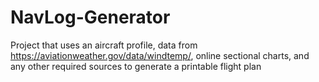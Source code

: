 # NavLog-Generator
Project that uses an aircraft profile, data from https://aviationweather.gov/data/windtemp/, online sectional charts, and any other required sources to generate a printable flight plan
